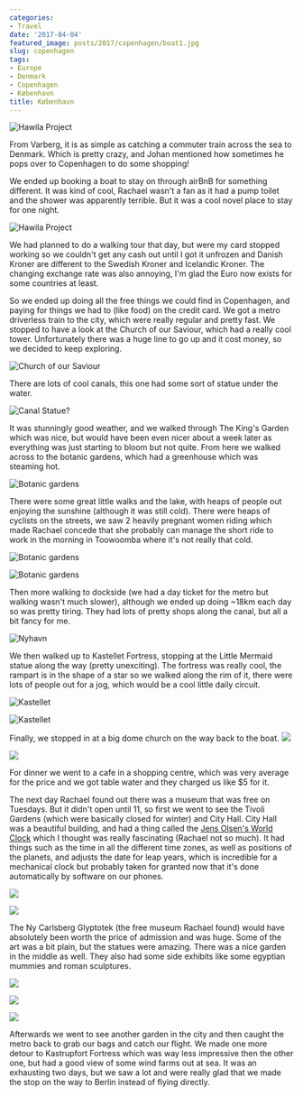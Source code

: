 ```yaml
---
categories:
- Travel
date: '2017-04-04'
featured_image: posts/2017/copenhagen/boat1.jpg
slug: copenhagen
tags:
- Europe
- Denmark
- Copenhagen
- København
title: København
---
```


![](boat1.jpg "Hawila Project")

From Varberg, it is as simple as catching a commuter train across the sea to Denmark. Which is pretty crazy, and Johan mentioned how sometimes he pops over to Copenhagen to do some shopping!

We ended up booking a boat to stay on through airBnB for something different. It was kind of cool, Rachael wasn't a fan as it had a pump toilet and the shower was apparently terrible. But it was a cool novel place to stay for one night.

![](boat2.jpg "Hawila Project")

We had planned to do a walking tour that day, but were my card stopped working so we couldn't get any cash out until I got it unfrozen and Danish Kroner are different to the Swedish Kroner and Icelandic Kroner. The changing exchange rate was also annoying, I'm glad the Euro now exists for some countries at least.

So we ended up doing all the free things we could find in Copenhagen, and paying for things we had to (like food) on the credit card. We got a metro driverless train to the city, which were really regular and pretty fast. We stopped to have a look at the Church of our Saviour, which had a really cool tower. Unfortunately there was a huge line to go up and it cost money, so we decided to keep exploring.

![](ChurchofOurSaviour.jpg "Church of our Saviour")

There are lots of cool canals, this one had some sort of statue under the water.

![](canal.jpg "Canal Statue?")

It was stunningly good weather, and we walked through The King's Garden which was nice, but would have been even nicer about a week later as everything was just starting to bloom but not quite. From here we walked across to the botanic gardens, which had a greenhouse which was steaming hot.

![](botanic1.jpg "Botanic gardens")

There were some great little walks and the lake, with heaps of people out enjoying the sunshine (although it was still cold). There were heaps of cyclists on the streets, we saw 2 heavily pregnant women riding which made Rachael concede that she probably can manage the short ride to work in the morning in Toowoomba where it's not really that cold.

![](botanic2.jpg "Botanic gardens")

![](botanic3.jpg "Botanic gardens")

Then more walking to dockside (we had a day ticket for the metro but walking wasn't much slower), although we ended up doing ~18km each day so was pretty tiring. They had lots of pretty shops along the canal, but all a bit fancy for me.

![](Nyhavn.jpg "Nyhavn")

We then walked up to Kastellet Fortress, stopping at the Little Mermaid statue along the way (pretty unexciting). The fortress was really cool, the rampart is in the shape of a star so we walked along the rim of it, there were lots of people out for a jog, which would be a cool little daily circuit.

 ![](Kastellet1.jpg "Kastellet")

 ![](Kastellet2.jpg "Kastellet")

Finally, we stopped in at a big dome church on the way back to the boat.
![](FrederiksKirke1.jpg "")

![](FrederiksKirke2.jpg "")

For dinner we went to a cafe in a shopping centre, which was very average for the price and we got table water and they charged us like $5 for it.

The next day Rachael found out there was a museum that was free on Tuesdays. But it didn't open until 11, so first we went to see the Tivoli Gardens (which were basically closed for winter) and City Hall. City Hall was a beautiful building, and had a thing called the [Jens Olsen's World Clock](https://en.wikipedia.org/wiki/Jens_Olsen%27s_World_Clock) which I thought was really fascinating (Rachael not so much). It had things such as the time in all the different time zones, as well as positions of the planets, and adjusts the date for leap years, which is incredible for a mechanical clock but probably taken for granted now that it's done automatically by software on our phones.

![](cityhall.jpg "")

![](worldclock.jpg "")

The Ny Carlsberg Glyptotek (the free museum Rachael found) would have absolutely been worth the price of admission and was huge.
Some of the art was a bit plain, but the statues were amazing. There was a nice garden in the middle as well. They also had some side exhibits like some egyptian mummies and roman sculptures.

![](Glyptotek1.jpg "")

![](Glyptotek3.jpg "")

![](Glyptotek2.jpg "")

Afterwards we went to see another garden in the city and then caught the metro back to grab our bags and catch our flight.
We made one more detour to Kastrupfort Fortress which was way less impressive then the other one, but had a good view of some wind farms out at sea.
It was an exhausting two days, but we saw a lot and were really glad that we made the stop on the way to Berlin instead of flying directly.